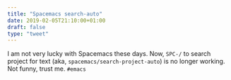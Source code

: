 ```yaml
---
title: "Spacemacs search-auto"
date: 2019-02-05T21:10:00+01:00
draft: false
type: "tweet"
---
```


I am not very lucky with Spacemacs these days. Now, `SPC-/` to search project for
text (aka, `spacemacs/search-project-auto`) is no longer working. Not funny, trust
me. `#emacs`
